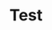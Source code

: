 ---
title: "Test"
passing_percentage: 70
layout: "test"
type: "test"
questions:
  - id: "q1"
    text: "What are the two main applications deployed in this course?"
    type: "single-answer"
    marks: 2
    options:
      - id: "a"
        text: "Apache and PostgreSQL"
      - id: "b"
        text: "WordPress and MySQL"
        is_correct: true
      - id: "c"
        text: "Nginx and Redis"
      - id: "d"
        text: "Django and MariaDB"
  - id: "q2"
    text: "Which storage feature is emphasized in this WordPress and MySQL deployment course?"
    type: "multiple-answers"
    marks: 2
    options:
      - id: "a"
        text: "Persistent Volumes"
        is_correct: true
      - id: "b"
        text: "Kubernetes storage"
        is_correct: true
      - id: "c"
        text: "Temporary storage"
  - id: "q3"
    text: "Which visual platform is used for application deployment in this course?"
    type: "short_answer" 
    marks: 2
    correct_answer: "Meshery" 
---